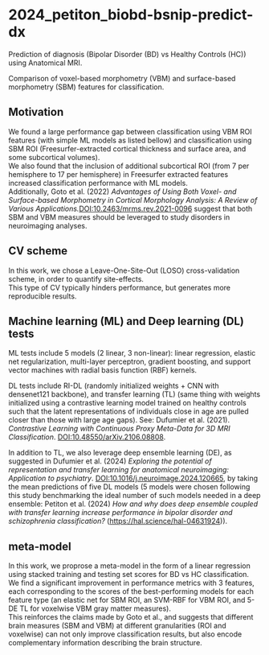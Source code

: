 # 2024_petiton_biobd-bsnip-predict-dx
Prediction of diagnosis (Bipolar Disorder (BD) vs Healthy Controls (HC)) using Anatomical MRI.  <br>

Comparison of voxel-based morphometry (VBM) and surface-based morphometry (SBM) features for classification.

## Motivation 
We found a large performance gap between classification using VBM ROI features (with simple ML models as listed bellow) and classification using SBM ROI (Freesurfer-extracted cortical thickness and surface area, and some subcortical volumes).  
We also found that the inclusion of additional subcortical ROI (from 7 per hemisphere to 17 per hemisphere) in Freesurfer extracted features increased classification performance with ML models.  
Additionally, Goto et al. (2022) *Advantages of Using Both Voxel- and Surface-based Morphometry in Cortical Morphology Analysis: A Review of Various Applications.*[DOI:10.2463/mrms.rev.2021-0096](https://10.2463/mrms.rev.2021-0096) suggest that both SBM and VBM measures should be leveraged to study disorders in neuroimaging analyses.

## CV scheme 
In this work, we chose a Leave-One-Site-Out (LOSO) cross-validation scheme, in order to quantify site-effects.  
This type of CV typically hinders performance, but generates more reproducible results.  

## Machine learning (ML) and Deep learning (DL) tests 

ML tests include 5 models (2 linear, 3 non-linear): linear regression, elastic net regularization, multi-layer perceptron, gradient boosting, and support vector machines with radial basis function (RBF) kernels.  <br>

DL tests include RI-DL (randomly initialized weights + CNN with densenet121 backbone), and transfer learning (TL) (same thing with weights initialized using a contrastive learning model trained on healthy controls such that the latent representations of individuals close in age are pulled closer than those with large age gaps). See: Dufumier et al. (2021). *Contrastive Learning with Continuous Proxy Meta-Data for 3D MRI Classification*. [DOI:10.48550/arXiv.2106.08808](https://doi.org/10.48550/arXiv.2106.08808).   <br>

In addition to TL, we also leverage deep ensemble learning (DE), as suggested in Dufumier et al. (2024) *Exploring the potential of representation and transfer learning for anatomical neuroimaging: Application to psychiatry*. [DOI:10.1016/j.neuroimage.2024.120665](https://10.1016/j.neuroimage.2024.120665), by taking the mean predictions of five DL models (5 models were chosen following this study benchmarking the ideal number of such models needed in a deep ensemble: Petiton et al. (2024) *How and why does deep ensemble coupled with transfer learning increase performance in bipolar disorder and schizophrenia classification?* (https://hal.science/hal-04631924)).

## meta-model 
In this work, we proprose a meta-model in the form of a linear regression using stacked training and testing set scores for BD vs HC classification.
We find a significant improvement in performance metrics with 3 features, each corresponding to the scores of the best-performing models for each feature type (an elastic net for SBM ROI, an SVM-RBF for VBM ROI, and 5-DE TL for voxelwise VBM gray matter measures).  
This reinforces the claims made by Goto et al., and suggests that different brain measures (SBM and VBM) at different granularities (ROI and voxelwise) can not only improve classification results, but also encode complementary information describing the brain structure.  






